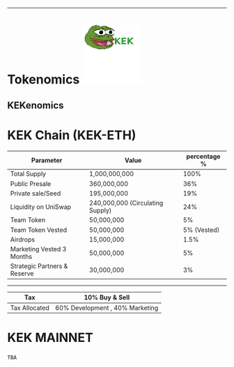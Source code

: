  
---
# Tokenomics ![KeK Logo](frogp.png)
## KEKenomics
# KEK Chain (KEK-ETH)
|Parameter| Value |percentage %|
|---------|-------|-------|
|Total Supply|1,000,000,000 | 100%|
|Public Presale|360,000,000|36%|
|Private sale/Seed|195,000,000|19%|
|Liquidity on UniSwap|240,000,000 (Circulating Supply)|24%|
|Team Token|50,000,000|5%|
|Team Token Vested|50,000,000|5% (Vested)|
|Airdrops|15,000,000|1.5%|
|Marketing Vested 3 Months|50,000,000|5%|
|Strategic Partners & Reserve|30,000,000|3%|
___

|Tax|10% Buy & Sell|
|-----|-----|
|Tax Allocated|60% Development , 40% Marketing|

# KEK MAINNET
`TBA`

